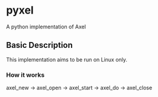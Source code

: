 # pyxel
A python implementation of Axel

## Basic Description
This implementation aims to be run on Linux only.

### How it works

axel_new -> axel_open -> axel_start -> axel_do ->  axel_close